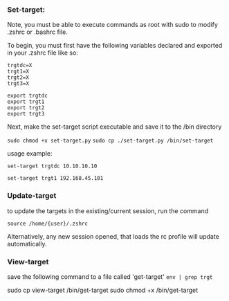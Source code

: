 ### Set-target:
Note, you must be able to execute commands as root with sudo to modify .zshrc or .bashrc file.

To begin, you must first have the following variables declared and exported in your .zshrc file like so:

```
trgtdc=X
trgt1=X
trgt2=X
trgt3=X

export trgtdc
export trgt1
export trgt2
export trgt3
```

Next, make the set-target script executable and save it to the /bin directory

`sudo chmod +x set-target.py`
`sudo cp ./set-target.py /bin/set-target`

usage example:
```
set-target trgtdc 10.10.10.10
```
```
set-target trgt1 192.168.45.101
```

### Update-target
to update the targets in the existing/current session, run the command 
```
source /home/{user}/.zshrc
```

Alternatively, any new session opened, that loads the rc profile will update automatically.


### View-target
save the following command to a file called 'get-target'
`env | grep trgt`

sudo cp view-target /bin/get-target
sudo chmod +x /bin/get-target


